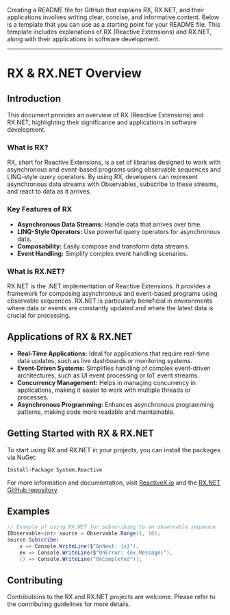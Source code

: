 Creating a README file for GitHub that explains RX, RX.NET, and their applications involves writing clear, concise, and informative content. Below is a template that you can use as a starting point for your README file. This template includes explanations of RX (Reactive Extensions) and RX.NET, along with their applications in software development.

---

# RX & RX.NET Overview

## Introduction

This document provides an overview of RX (Reactive Extensions) and RX.NET, highlighting their significance and applications in software development.

### What is RX?

RX, short for Reactive Extensions, is a set of libraries designed to work with asynchronous and event-based programs using observable sequences and LINQ-style query operators. By using RX, developers can represent asynchronous data streams with Observables, subscribe to these streams, and react to data as it arrives.

### Key Features of RX

- **Asynchronous Data Streams:** Handle data that arrives over time.
- **LINQ-Style Operators:** Use powerful query operators for asynchronous data.
- **Composability:** Easily compose and transform data streams.
- **Event Handling:** Simplify complex event handling scenarios.

### What is RX.NET?

RX.NET is the .NET implementation of Reactive Extensions. It provides a framework for composing asynchronous and event-based programs using observable sequences. RX.NET is particularly beneficial in environments where data or events are constantly updated and where the latest data is crucial for processing.

## Applications of RX & RX.NET

- **Real-Time Applications:** Ideal for applications that require real-time data updates, such as live dashboards or monitoring systems.
- **Event-Driven Systems:** Simplifies handling of complex event-driven architectures, such as UI event processing or IoT event streams.
- **Concurrency Management:** Helps in managing concurrency in applications, making it easier to work with multiple threads or processes.
- **Asynchronous Programming:** Enhances asynchronous programming patterns, making code more readable and maintainable.

## Getting Started with RX & RX.NET

To start using RX and RX.NET in your projects, you can install the packages via NuGet:

```
Install-Package System.Reactive
```

For more information and documentation, visit [ReactiveX.io](https://reactivex.io/) and the [RX.NET GitHub repository](https://github.com/dotnet/reactive).

## Examples

```csharp
// Example of using RX.NET for subscribing to an observable sequence
IObservable<int> source = Observable.Range(1, 10);
source.Subscribe(
    x => Console.WriteLine($"OnNext: {x}"),
    ex => Console.WriteLine($"OnError: {ex.Message}"),
    () => Console.WriteLine("OnCompleted"));
```

## Contributing

Contributions to the RX and RX.NET projects are welcome. Please refer to the contributing guidelines for more details.
